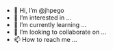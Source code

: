 - 👋 Hi, I’m @jhpego
- 👀 I’m interested in ...
- 🌱 I’m currently learning ...
- 💞️ I’m looking to collaborate on ...
- 📫 How to reach me ...

<!---
jhpego/jhpego is a ✨ special ✨ repository because its `README.md` (this file) appears on your GitHub profile.
You can click the Preview link to take a look at your changes.
--->
